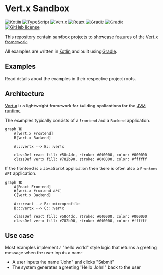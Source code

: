 # Vert.x Sandbox

[![Kotlin](https://img.shields.io/badge/kotlin-2.0.10-8d53f9.svg?logo=kotlin&logoColor=8d53f9)](http://kotlinlang.org)
[![TypeScript](https://img.shields.io/badge/typescript-5.2.2-3178c6.svg?logo=typescript&logoColor=3178c6)](https://www.typescriptlang.org)
[![Vert.x](https://img.shields.io/badge/vertx-4.5.9-782b90.svg?logo=java&logoColor=fdb71c)](https://microprofile.io)
[![React](https://img.shields.io/badge/react-18.3.1-58c4dc.svg?logo=react&logoColor=58c4dc)](https://react.dev)
[![Gradle](https://img.shields.io/badge/gradle-stable-209bc4.svg?logo=gradle&logoColor=209bc4)](https://gradle.org)
[![Gradle](https://img.shields.io/badge/node.js-stable-417e38.svg?logo=nodedotjs&logoColor=417e38)](https://nodejs.org)
[![GitHub license](https://img.shields.io/badge/license-Apache_2.0-e97726.svg)](https://www.apache.org/licenses/LICENSE-2.0)

This repository contain sandbox projects to showcase features of the [Vert.x framework](https://vertx.io).

All examples are written in [Kotlin](https://kotlinlang.org) and built using [Gradle](https://gradle.org).

## Examples
Read details about the examples in their respective project roots.

## Architecture
[Vert.x](https://vertx.io) is a lightweight framework for building applications for the
[JVM runtime](https://en.wikipedia.org/wiki/Java_virtual_machine).

The examples typically consists of a `Frontend` and a `Backend` application.

```mermaid
graph TD
    A[Vert.x Frontend]
    B[Vert.x Backend]

    A:::vertx --> B:::vertx
    
    classDef react fill: #58c4dc, stroke: #000000, color: #000000
    classDef vertx fill: #782b90, stroke: #000000, color: #ffffff
```

If the frontend is a JavaScript application then there is often also a `Frontend API` application.

```mermaid
graph TD
    A[React Frontend]
    B[Vert.x Frontend API]
    C[Vert.x Backend]
    
    A:::react --> B:::microprofile
    B:::vertx --> C:::vertx
    
    classDef react fill: #58c4dc, stroke: #000000, color: #000000
    classDef vertx fill: #782b90, stroke: #000000, color: #ffffff
```

## Use case
Most examples implement a "hello world" style logic that returns a greeting message when the user inputs a name.

* A user inputs the name "John" and clicks "Submit"
* The system generates a greeting "Hello John!" back to the user

